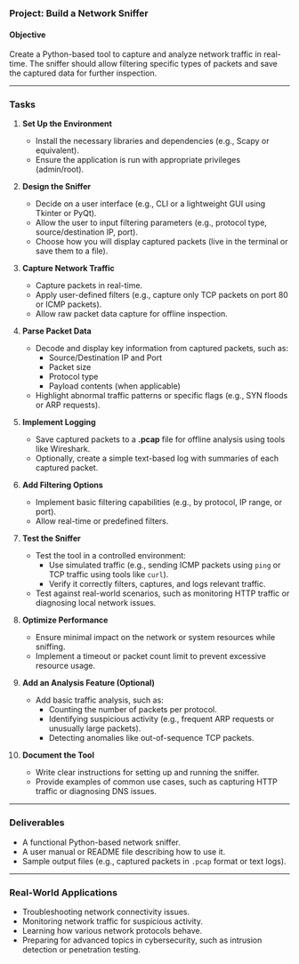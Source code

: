 ### Project: Build a Network Sniffer

#### **Objective**
Create a Python-based tool to capture and analyze network traffic in real-time. The sniffer should allow filtering specific types of packets and save the captured data for further inspection.

---

### **Tasks**

1. **Set Up the Environment**
   - Install the necessary libraries and dependencies (e.g., Scapy or equivalent).
   - Ensure the application is run with appropriate privileges (admin/root).

2. **Design the Sniffer**
   - Decide on a user interface (e.g., CLI or a lightweight GUI using Tkinter or PyQt).
   - Allow the user to input filtering parameters (e.g., protocol type, source/destination IP, port).
   - Choose how you will display captured packets (live in the terminal or save them to a file).

3. **Capture Network Traffic**
   - Capture packets in real-time.
   - Apply user-defined filters (e.g., capture only TCP packets on port 80 or ICMP packets).
   - Allow raw packet data capture for offline inspection.

4. **Parse Packet Data**
   - Decode and display key information from captured packets, such as:
     - Source/Destination IP and Port
     - Packet size
     - Protocol type
     - Payload contents (when applicable)
   - Highlight abnormal traffic patterns or specific flags (e.g., SYN floods or ARP requests).

5. **Implement Logging**
   - Save captured packets to a **.pcap** file for offline analysis using tools like Wireshark.
   - Optionally, create a simple text-based log with summaries of each captured packet.

6. **Add Filtering Options**
   - Implement basic filtering capabilities (e.g., by protocol, IP range, or port).
   - Allow real-time or predefined filters.

7. **Test the Sniffer**
   - Test the tool in a controlled environment:
     - Use simulated traffic (e.g., sending ICMP packets using `ping` or TCP traffic using tools like `curl`).
     - Verify it correctly filters, captures, and logs relevant traffic.
   - Test against real-world scenarios, such as monitoring HTTP traffic or diagnosing local network issues.

8. **Optimize Performance**
   - Ensure minimal impact on the network or system resources while sniffing.
   - Implement a timeout or packet count limit to prevent excessive resource usage.

9. **Add an Analysis Feature (Optional)**
   - Add basic traffic analysis, such as:
     - Counting the number of packets per protocol.
     - Identifying suspicious activity (e.g., frequent ARP requests or unusually large packets).
     - Detecting anomalies like out-of-sequence TCP packets.

10. **Document the Tool**
    - Write clear instructions for setting up and running the sniffer.
    - Provide examples of common use cases, such as capturing HTTP traffic or diagnosing DNS issues.

---

### **Deliverables**
- A functional Python-based network sniffer.
- A user manual or README file describing how to use it.
- Sample output files (e.g., captured packets in `.pcap` format or text logs).

---

### **Real-World Applications**
- Troubleshooting network connectivity issues.
- Monitoring network traffic for suspicious activity.
- Learning how various network protocols behave.
- Preparing for advanced topics in cybersecurity, such as intrusion detection or penetration testing.
